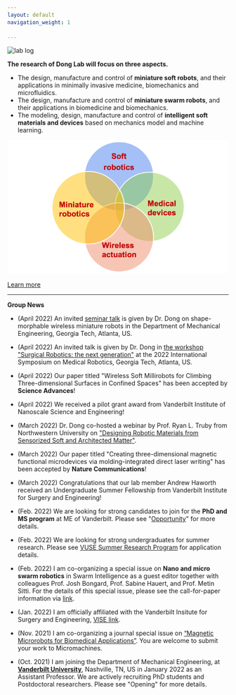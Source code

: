 ```yaml
---
layout: default
navigation_weight: 1

---
```


![lab log](lab_cover.png)

**The research of Dong Lab will focus on three aspects.**
* The design, manufacture and control of **miniature soft robots**, and their applications in minimally invasive medicine, biomechanics and microfluidics. 
* The design, manufacture and control of **miniature swarm robots**, and their applications in biomedicine and biomechanics. 
* The modeling, design, manufacture and control of **intelligent soft materials and devices** based on mechanics model and machine learning. 

![Group focus](group_focus.png)

[Learn more](./research)

---------

**Group News**

* (April 2022) An invited [seminar talk](http://www2.me.gatech.edu/www/calendar/view_seminar.asp?speaker=Xiaoguang%20Dong&startDate=4/15/2022&startTime=2:00%20PM) is given by Dr. Dong on shape-morphable wireless miniature robots in the Department of Mechanical Engineering, Georgia Tech, Atlanta, US.

* (April 2022) An invited talk is given by Dr. Dong in [the workshop "Surgical Robotics: the next generation"](https://sites.google.com/view/ismr2022-next-gen) at the  2022 International Symposium on Medical Robotics, Georgia Tech, Atlanta, US.

* (April 2022) Our paper titled "Wireless Soft Millirobots for Climbing Three-dimensional Surfaces in Confined Spaces" has been accepted by **Science Advances**!

* (April 2022) We received a pilot grant award from Vanderbilt Institute of Nanoscale Science and Engineering!

* (March 2022) Dr. Dong co-hosted a webinar by Prof. Ryan L. Truby from Northwestern University on ["Designing Robotic Materials from Sensorized Soft and Architected Matter"](https://twitter.com/TheMartlets/status/1498429415042138112).

* (March 2022) Our paper titled "Creating three-dimensional magnetic functional microdevices via molding-integrated direct laser writing" has been accepted by **Nature Communications**!

* (March 2022) Congratulations that our lab member Andrew Haworth received an Undergraduate Summer Fellowship from Vanderbilt Institute for Surgery and Engineering! 

* (Feb. 2022) We are looking for strong candidates to join for the **PhD and MS program** at ME of Vanderbilt. Please see "[Opportunity](./opportunity)" for more details.

* (Feb. 2022) We are looking for strong undergraduates for summer research. Please see [VUSE Summer Research Program](https://engineering.vanderbilt.edu/summer-research/index.php) for application details. 

* (Feb. 2022) I am co-organizing a special issue on **Nano and micro swarm robotics** in Swarm Intelligence as a guest editor together with colleagues Prof. Josh Bongard, Prof. Sabine Hauert, and Prof. Metin Sitti. For the details of this special issue, please see the call-for-paper information via [link](https://lnkd.in/ee-FNm4u).

* (Jan. 2022) I am officially affiliated with the Vanderbilt Insitute for Surgery and Engineering, [VISE link](https://www.vanderbilt.edu/vise/visepeople/xiaoguang-dong/).

* (Nov. 2021) I am co-organizing a journal special issue on [“Magnetic Microrobots for Biomedical Applications”](https://www.mdpi.com/journal/micromachines/special_issues/magnetic_microrobots_biomedical#). You are welcome to submit your work to Micromachines.

* (Oct. 2021) I am joining the Department of Mechanical Engineering, at **[Vanderbilt University](https://www.vanderbilt.edu/)**, Nashville, TN, US in January 2022 as an Assistant Professor. We are actively recruiting PhD students and Postdoctoral researchers. Please see "Opening" for more details. 


